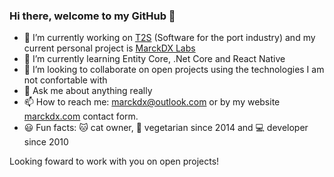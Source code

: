 ### Hi there, welcome to my GitHub 👋

- 🔭 I’m currently working on [T2S](https://www.t2s.com.br/?utm_source=marckdx.com&utm_medium=github&utm_campaign=worker) (Software for the port industry) and my current personal project is [MarckDX Labs](https://marckdx.com/)
- 🌱 I’m currently learning Entity Core, .Net Core and React Native
- 👯 I’m looking to collaborate on open projects using the technologies I am not confortable with
- 💬 Ask me about anything really
- 📫 How to reach me: marckdx@outlook.com or by my website [marckdx.com](https://marckdx.com/en/about.html?utm_source=github&utm_medium=marckdx&utm_campaign=me) contact form.
- 😃 Fun facts: 🐱 cat owner, 🍃 vegetarian since 2014 and 💻 developer since 2010

Looking foward to work with you on open projects!
